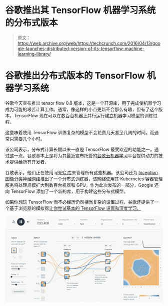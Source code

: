 # 谷歌推出其 TensorFlow 机器学习系统的分布式版本 

> 原文：<https://web.archive.org/web/https://techcrunch.com/2016/04/13/google-launches-distributed-version-of-its-tensorflow-machine-learning-library/>

# 谷歌推出分布式版本的 TensorFlow 机器学习系统

谷歌今天宣布推出 tensor flow 0.8 版本，这是一个开源库，用于完成使机器学习成为可能的艰苦计算工作。通常，像这样的小点更新不会那么有趣，但有了这个版本，TensorFlow 现在可以在数百台机器上并行运行建立机器学习模型的训练过程。

这意味着使用 TensorFlow 训练复杂的模型不会花费几天甚至几周的时间，而通常只需要几个小时。

该公司表示，分布式计算长期以来一直是 TensorFlow 最受欢迎的功能之一，通过这一点，谷歌基本上是将为其最近宣布托管的[谷歌云机器学习](https://web.archive.org/web/20221209142202/http://googleresearch.blogspot.com/2016/03/machine-learning-in-cloud-with.html)平台提供动力的技术提供给所有开发者。

谷歌表示，他们正在使用 [gRPC 库](https://web.archive.org/web/20221209142202/http://www.grpc.io/faq/)来管理所有这些机器。该公司还为 [Inception 图像分类神经网络](https://web.archive.org/web/20221209142202/http://googleresearch.blogspot.com/2016/03/train-your-own-image-classifier-with.html)推出了一个分布式训练器，该网络使用其 Kubernetes 容器管理服务将处理规模扩大到数百台机器和 GPU。作为此次发布的一部分，Google 还向 TensorFlow 添加了一个新的库，用于构建这些分布式模型。

如果你想玩 TensorFlow 而不必经历仍然相当复杂的设置过程，谷歌还提供了一个基于浏览器的模拟器[让你尝试基本的 TensorFlow 设置和深度学习。](https://web.archive.org/web/20221209142202/http://playground.tensorflow.org/)

[![A_Neural_Network_Playground](img/1530260670bee06d6083f3930012b974.png)](https://web.archive.org/web/20221209142202/https://beta.techcrunch.com/wp-content/uploads/2016/04/a_neural_network_playground.png)